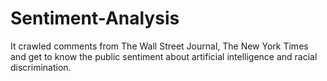 # Sentiment-Analysis
It crawled comments from The Wall Street Journal, The New York Times and get to know the public sentiment about artificial intelligence and racial discrimination. 
